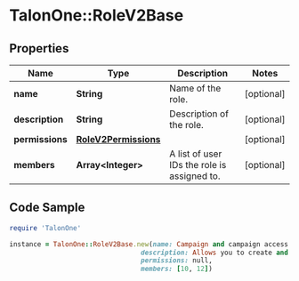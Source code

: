 # TalonOne::RoleV2Base

## Properties

Name | Type | Description | Notes
------------ | ------------- | ------------- | -------------
**name** | **String** | Name of the role. | [optional] 
**description** | **String** | Description of the role. | [optional] 
**permissions** | [**RoleV2Permissions**](RoleV2Permissions.md) |  | [optional] 
**members** | **Array&lt;Integer&gt;** | A list of user IDs the role is assigned to. | [optional] 

## Code Sample

```ruby
require 'TalonOne'

instance = TalonOne::RoleV2Base.new(name: Campaign and campaign access group manager,
                                 description: Allows you to create and edit campaigns for specific Applications, delete specific campaign access groups, and view loyalty programs.,
                                 permissions: null,
                                 members: [10, 12])
```


